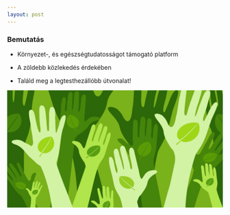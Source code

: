 ```yaml
---
layout: post
---
```


### Bemutatás

- Környezet-, és egészségtudatosságot támogató platform

- A zöldebb közlekedés érdekében

- Találd meg a legtesthezállóbb útvonalat!

![GreenBG](/images/green_community1.jpg)
